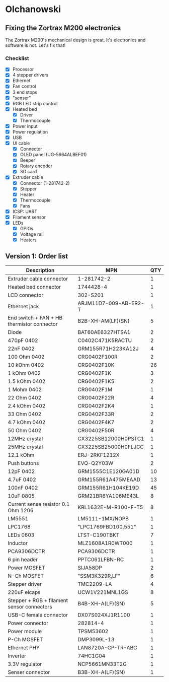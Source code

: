 # Olchanowski
## Fixing the Zortrax M200 electronics
The Zortrax M200's mechanical design is great. It's electronics and software is not.
Let's fix that!

### Checklist
- [X] Processor
- [X] 4 stepper drivers
- [X] Ethernet
- [X] Fan control
- [X] 3 end stops
- [X] "senser"
- [X] RGB LED strip control
- [X] Heated bed
  - [X] Driver
  - [X] Thermocouple
- [X] Power input
- [X] Power regulation
- [X] USB
- [X] UI cable
  - [X] Connector
  - [X] OLED panel (UG-5664ALBEF01)
  - [X] Beeper
  - [X] Rotary encoder
  - [X] SD card
- [X] Extruder cable
  - [X] Connector (1-281742-2)
  - [X] Stepper
  - [X] Heater
  - [X] Thermocouple
  - [X] Fans
- [X] ICSP: UART
- [X] Filament sensor
- [X] LEDs
  - [X] GPIOs
  - [X] Voltage rail
  - [X] Heaters

## Version 1: Order list
| Description                                | MPN                   | QTY |
|--------------------------------------------|-----------------------|-----|
| Extruder cable connector                   | 1-281742-2            | 1   |
| Heated bed connector                       | 1744428-4             | 1   |
| LCD connector                              | 302-S201              | 1   |
| Ethernet jack                              | ARJM11D7-009-AB-ER2-T | 1   |
| End switch + FAN + HB thermistor connector | B2B-XH-AM(LF)(SN)     | 5   |
| Diode                                      | BAT60AE6327HTSA1      | 2   |
| 470pF 0402                                 | C0402C471K5RACTU      | 2   |
| 22nF 0402                                  | GRM155R71H223KA12J    | 4   |
| 100 Ohm 0402                               | CRG0402F100R          | 2   |
| 10 kOhm 0402                               | CRG0402F10K           | 26  |
| 1 kOhm 0402                                | CRG0402F1K            | 3   |
| 1.5 kOhm 0402                              | CRG0402F1K5           | 2   |
| 1 Mohm 0402                                | CRG0402F1M            | 1   |
| 22 Ohm 0402                                | CRG0402F22R           | 4   |
| 2.4 kOhm 0402                              | CRG0402F2K4           | 1   |
| 33 Ohm 0402                                | CRG0402F33R           | 2   |
| 4.7 kOhm 0402                              | CRG0402F4K7           | 2   |
| 50 Ohm 0402                                | CRG0402F50R           | 4   |
| 12MHz crystal                              | CX3225SB12000H0PSTC1  | 1   |
| 25MHz crystal                              | CX3225SB25000H0FLJCC  | 1   |
| 12.1 kOhm                                  | ERJ-2RKF1212X         | 1   |
| Push buttons                               | EVQ-Q2Y03W            | 2   |
| 12pF 0402                                  | GRM1555C1E120GA01D    | 10  |
| 4.7uF 0402                                 | GRM155R61A475MEAAD    | 13  |
| 100nF 0402                                 | GRM155R61H104KE19D    | 45  |
| 10uF 0805                                  | GRM21BR6YA106ME43L    | 8   |
| Current sense resistor 0.1 Ohm 1206        | KRL1632E-M-R100-F-T5  | 8   |
| LM5551                                     | LM5111-1MX/NOPB       | 1   |
| LPC1768                                    | "LPC1769FBD100,551"   | 1   |
| LEDs 0603                                  | LTST-C190TBKT         | 7   |
| Inductor                                   | MLZ1608A1R0WT000      | 1   |
| PCA9306DCTR                                | PCA9306DCTR           | 1   |
| 6 pin header                               | PPTC061LFBN-RC        | 1   |
| Power MOSFET                               | SIJA58DP              | 2   |
| N-Ch MOSFET                                | "SSM3K329R,LF"        | 6   |
| Stepper driver                             | TMC2209-LA            | 4   |
| 220uF elcaps                               | UCW1V221MNL1GS        | 8   |
| Stepper + RGB + filament sensor connectors | B4B-XH-A(LF)(SN)      | 5   |
| USB-C female connector                     | DX07S024XJ1R1100      | 1   |
| Power connector                            | 282814-4              | 1   |
| Power module                               | TPSM53602             | 1   |
| P-Ch MOSFET                                | DMP3099L-13           | 1   |
| Ethernet PHY                               | LAN8720A-CP-TR-ABC    | 1   |
| Inverter                                   | 74HC1G04              | 1   |
| 3.3V regulator                             | NCP5661MN33T2G        | 1   |
| Senser connector                           | B3B-XH-A(LF)(SN)      | 1   |
